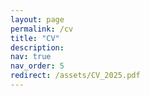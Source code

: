 ```yaml
---
layout: page
permalink: /cv
title: "CV"
description: 
nav: true
nav_order: 5
redirect: /assets/CV_2025.pdf
---
```

